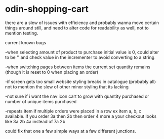 # odin-shopping-cart

there are a slew of issues with efficiency and probably wanna move certain things around still,
and need to alter code for readability as well, not to mention testing.

current known bugs

-when selecting amount of product to purchase initial value is
0, could alter to be '' and check value in the incrementer to avoid
converting to a string.

-when switching pages between items the current set quantity remains
(though it is reset to 0 when placing an order)

-if screen gets too small website styling breaks in catalogue (probably all)
not to mention the slew of other minor styling that its lacking

-not sure if i want the nav icon cart to grow with quantity purchased
or number of unique items purchased

-repeats item if multiple orders were placed in a row
ex item a, b, c available. if you order 3a then 2b then order
4 more a your checkout looks like
3a
2b
4a
instead of 
7a
2b

could fix that one a few simple ways at a few different junctions.